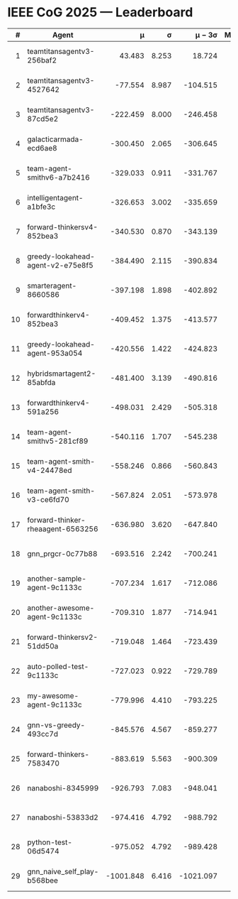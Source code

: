 # IEEE CoG 2025 — Leaderboard

| # | Agent | μ | σ | μ − 3σ | Matches | Updated |
|---:|---|---:|---:|---:|---:|---|
| 1 | teamtitansagentv3-256baf2 | 43.483 | 8.253 | 18.724 | 19076 | 2025-08-24 13:17 |
| 2 | teamtitansagentv3-4527642 | -77.554 | 8.987 | -104.515 | 18770 | 2025-08-24 13:17 |
| 3 | teamtitansagentv3-87cd5e2 | -222.459 | 8.000 | -246.458 | 19986 | 2025-08-24 13:17 |
| 4 | galacticarmada-ecd6ae8 | -300.450 | 2.065 | -306.645 | 17520 | 2025-08-24 13:17 |
| 5 | team-agent-smithv6-a7b2416 | -329.033 | 0.911 | -331.767 | 18860 | 2025-08-24 13:17 |
| 6 | intelligentagent-a1bfe3c | -326.653 | 3.002 | -335.659 | 15983 | 2025-08-24 13:17 |
| 7 | forward-thinkersv4-852bea3 | -340.530 | 0.870 | -343.139 | 15257 | 2025-08-24 13:17 |
| 8 | greedy-lookahead-agent-v2-e75e8f5 | -384.490 | 2.115 | -390.834 | 19330 | 2025-08-24 13:17 |
| 9 | smarteragent-8660586 | -397.198 | 1.898 | -402.892 | 15786 | 2025-08-24 13:17 |
| 10 | forwardthinkerv4-852bea3 | -409.452 | 1.375 | -413.577 | 15627 | 2025-08-24 13:17 |
| 11 | greedy-lookahead-agent-953a054 | -420.556 | 1.422 | -424.823 | 17630 | 2025-08-24 13:17 |
| 12 | hybridsmartagent2-85abfda | -481.400 | 3.139 | -490.816 | 15814 | 2025-08-24 13:17 |
| 13 | forwardthinkerv4-591a256 | -498.031 | 2.429 | -505.318 | 15661 | 2025-08-24 13:17 |
| 14 | team-agent-smithv5-281cf89 | -540.116 | 1.707 | -545.238 | 18420 | 2025-08-24 13:17 |
| 15 | team-agent-smith-v4-24478ed | -558.246 | 0.866 | -560.843 | 19256 | 2025-08-24 13:17 |
| 16 | team-agent-smith-v3-ce6fd70 | -567.824 | 2.051 | -573.978 | 19756 | 2025-08-24 13:17 |
| 17 | forward-thinker-rheaagent-6563256 | -636.980 | 3.620 | -647.840 | 17856 | 2025-08-24 13:17 |
| 18 | gnn_prgcr-0c77b88 | -693.516 | 2.242 | -700.241 | 16780 | 2025-08-24 13:17 |
| 19 | another-sample-agent-9c1133c | -707.234 | 1.617 | -712.086 | 18900 | 2025-08-24 13:17 |
| 20 | another-awesome-agent-9c1133c | -709.310 | 1.877 | -714.941 | 20320 | 2025-08-24 13:17 |
| 21 | forward-thinkersv2-51dd50a | -719.048 | 1.464 | -723.439 | 18196 | 2025-08-24 13:17 |
| 22 | auto-polled-test-9c1133c | -727.023 | 0.922 | -729.789 | 19640 | 2025-08-24 13:17 |
| 23 | my-awesome-agent-9c1133c | -779.996 | 4.410 | -793.225 | 18840 | 2025-08-24 13:17 |
| 24 | gnn-vs-greedy-493cc7d | -845.576 | 4.567 | -859.277 | 14960 | 2025-08-24 13:17 |
| 25 | forward-thinkers-7583470 | -883.619 | 5.563 | -900.309 | 17500 | 2025-08-24 13:17 |
| 26 | nanaboshi-8345999 | -926.793 | 7.083 | -948.041 | 15430 | 2025-08-24 13:17 |
| 27 | nanaboshi-53833d2 | -974.416 | 4.792 | -988.792 | 14760 | 2025-08-24 13:17 |
| 28 | python-test-06d5474 | -975.052 | 4.792 | -989.428 | 15030 | 2025-08-24 13:17 |
| 29 | gnn_naive_self_play-b568bee | -1001.848 | 6.416 | -1021.097 | 14880 | 2025-08-24 13:17 |
